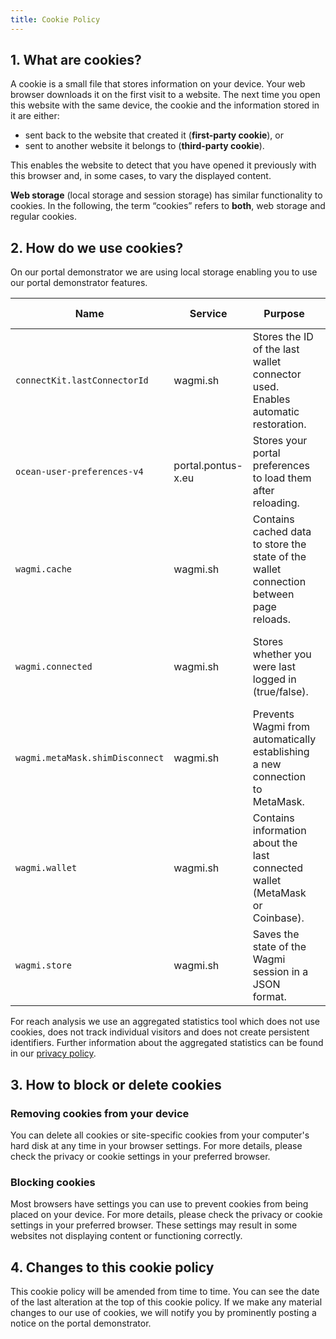 ```yaml
---
title: Cookie Policy
---
```


## 1. What are cookies?

A cookie is a small file that stores information on your device. Your web browser downloads it on the first visit to a website. The next time you open this website with the same device, the cookie and the information stored in it are either:

- sent back to the website that created it (**first-party cookie**), or
- sent to another website it belongs to (**third-party cookie**).

This enables the website to detect that you have opened it previously with this browser and, in some cases, to vary the displayed content.

**Web storage** (local storage and session storage) has similar functionality to cookies. In the following, the term “cookies” refers to **both**, web storage and regular cookies.

## 2. How do we use cookies?

On our portal demonstrator we are using local storage enabling you to use our portal demonstrator features.

| Name                            | Service            | Purpose                                                                                | Type and duration                          |
| ------------------------------- | ------------------ | -------------------------------------------------------------------------------------- | ------------------------------------------ |
| `connectKit.lastConnectorId`    | wagmi.sh           | Stores the ID of the last wallet connector used. Enables automatic restoration.        | First party local storage, persistent data |
| `ocean-user-preferences-v4`     | portal.pontus-x.eu | Stores your portal preferences to load them after reloading.                           | First party local storage, persistent data |
| `wagmi.cache`                   | wagmi.sh           | Contains cached data to store the state of the wallet connection between page reloads. | First party local storage, persistent data |
| `wagmi.connected`               | wagmi.sh           | Stores whether you were last logged in (true/false).                                   | First party local storage, persistent data |
| `wagmi.metaMask.shimDisconnect` | wagmi.sh           | Prevents Wagmi from automatically establishing a new connection to MetaMask.           | First party local storage, persistent data |
| `wagmi.wallet`                  | wagmi.sh           | Contains information about the last connected wallet (MetaMask or Coinbase).           | First party local storage, persistent data |
| `wagmi.store`                   | wagmi.sh           | Saves the state of the Wagmi session in a JSON format.                                 | First party local storage, persistent data |

For reach analysis we use an aggregated statistics tool which does not use cookies, does not track individual visitors and does not create persistent identifiers. Further information about the aggregated statistics can be found in our [privacy policy](/privacy/en).

## 3. How to block or delete cookies

### Removing cookies from your device

You can delete all cookies or site-specific cookies from your computer's hard disk at any time in your browser settings. For more details, please check the privacy or cookie settings in your preferred browser.

### Blocking cookies

Most browsers have settings you can use to prevent cookies from being placed on your device. For more details, please check the privacy or cookie settings in your preferred browser. These settings may result in some websites not displaying content or functioning correctly.

## 4. Changes to this cookie policy

This cookie policy will be amended from time to time. You can see the date of the last alteration at the top of this cookie policy. If we make any material changes to our use of cookies, we will notify you by prominently posting a notice on the portal demonstrator.
